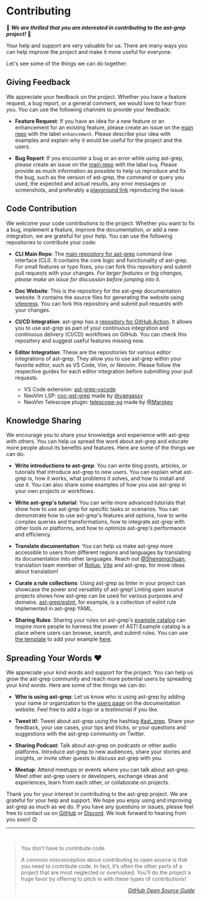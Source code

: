 # Contributing

:tada: _**We are thrilled that you are interested in contributing to the ast-grep project!**_ :tada:

Your help and support are very valuable for us.
There are many ways you can help improve the project and make it more useful for everyone.

Let's see some of the things we can do together:

## Giving Feedback

We appreciate your feedback on the project. Whether you have a feature request, a bug report, or a general comment, we would love to hear from you. You can use the following channels to provide your feedback:

- **Feature Request**: If you have an idea for a new feature or an enhancement for an existing feature, please create an issue on the [main repo](https://github.com/ast-grep/ast-grep/issues/new?assignees=&labels=enhancement&projects=&template=feature_request.md&title=%5Bfeature%5D) with the label `enhancement`. Please describe your idea with examples and explain why it would be useful for the project and the users.

- **Bug Report**: If you encounter a bug or an error while using ast-grep, please create an issue on the [main repo](https://github.com/ast-grep/ast-grep/issues/new?assignees=&labels=enhancement&projects=&template=feature_request.md&title=%5Bfeature%5D) with the label `bug`. Please provide as much information as possible to help us reproduce and fix the bug, such as the version of ast-grep, the command or query you used, the expected and actual results, any error messages or screenshots, and preferably a [playground link](/playground.html) reproducing the issue.

## Code Contribution

We welcome your code contributions to the project. Whether you want to fix a bug, implement a feature, improve the documentation, or add a new integration, we are grateful for your help. You can use the following repositories to contribute your code:

- **CLI Main Repo**: The [main repository for ast-grep](https://github.com/ast-grep/ast-grep) command-line interface (CLI). It contains the core logic and functionality of ast-grep. For small features or typo fixes, you can fork this repository and submit pull requests with your changes. _For larger features or big changes, please make an issue for discussion before jumping into it._

<!-- Please follow the [code style guide] and the [testing guide] before submitting your pull requests. -->

- **Doc Website**: This is the repository for the ast-grep documentation website. It contains the source files for generating the website using [vitepress](https://vitepress.dev/). You can fork this repository and submit pull requests with your changes. <!--Please follow the [documentation guide] and the [website guide] before submitting your pull requests.-->

- **CI/CD Integration**: ast-grep has a [repository for GitHub Action](https://github.com/ast-grep/action). It allows you to use ast-grep as part of your continuous integration and continuous delivery (CI/CD) workflows on GitHub. You can check this repository and suggest useful features missing now.

- **Editor Integration**: These are the repositories for various editor integrations of ast-grep. They allow you to use ast-grep within your favorite editor, such as VS Code, Vim, or Neovim. Please follow the respective guides for each editor integration before submitting your pull requests.
  - VS Code extension: [ast-grep-vscode](https://github.com/ast-grep/ast-grep-vscode)
  - NeoVim LSP: [coc-ast-grep](https://github.com/yaegassy/coc-ast-grep) made by [@yaegassy](https://twitter.com/yaegassy)
  - NeoVim Telescope plugin: [telescope-sg](https://github.com/Marskey/telescope-sg) made by [@Marskey](https://github.com/Marskey)

## Knowledge Sharing

We encourage you to share your knowledge and experience with ast-grep with others. You can help us spread the word about ast-grep and educate more people about its benefits and features. Here are some of the things we can do:

- **Write introductions to ast-grep**: You can write blog posts, articles, or tutorials that introduce ast-grep to new users. You can explain what ast-grep is, how it works, what problems it solves, and how to install and use it. You can also share some examples of how you use ast-grep in your own projects or workflows.

- **Write ast-grep's tutorial**: You can write more advanced tutorials that show how to use ast-grep for specific tasks or scenarios. You can demonstrate how to use ast-grep's features and options, how to write complex queries and transformations, how to integrate ast-grep with other tools or platforms, and how to optimize ast-grep's performance and efficiency.

- **Translate documentation**: You can help us make ast-grep more accessible to users from different regions and languages by translating its documentation into other languages. Reach out [@Shenqingchuan](https://twitter.com/Shenqingchuan), translation team member of [Rollup](https://github.com/rollup/rollup-docs-cn), [Vite](https://github.com/vitejs/docs-cn) and ast-grep, for more ideas about translation!

<!-- You can use the [Doc Website] repository to submit your translations. Please follow the [translation guide] before submitting your translations. -->

- **Curate a rule collections**: Using ast-grep as linter in your project can showcase the power and versatility of ast-grep! Linting open source projects shows how ast-grep can be used for various purposes and domains. [ast-grep/eslint](https://github.com/ast-grep/eslint), for example, is a collection of eslint rule implemented in ast-grep YAML.

- **Sharing Rules**: Sharing your rules on ast-grep's [example catalog](/catalog/index.html) can inspire more people to harness the power of AST! Example catalog is a place where users can browse, search, and submit rules. You can use [the template](https://github.com/ast-grep/ast-grep.github.io/blob/main/website/catalog/rule-template.md) to add your example [here](https://github.com/ast-grep/ast-grep.github.io/tree/main/website/catalog).

## Spreading Your Words ❤️

We appreciate your kind words and support for the project. You can help us grow the ast-grep community and reach more potential users by spreading your kind words. Here are some of the things we can do:

- **Who is using ast-grep**: Let us know who is using ast-grep by adding your name or organization to the [users page](https://github.com/ast-grep/ast-grep/issues/373) on the documentation website. Feel free to add a logo or a testimonial if you like.

- **Tweet it!**: Tweet about ast-grep using the hashtag [#ast_grep](https://twitter.com/hashtag/ast_grep). Share your feedback, your use cases, your tips and tricks, or your questions and suggestions with the ast-grep community on Twitter.

- **Sharing Podcast**: Talk about ast-grep on podcasts or other audio platforms. Introduce ast-grep to new audiences, share your stories and insights, or invite other guests to discuss ast-grep with you.

- **Meetup**: Attend meetups or events where you can talk about ast-grep. Meet other ast-grep users or developers, exchange ideas and experiences, learn from each other, or collaborate on projects.

Thank you for your interest in contributing to the ast-grep project. We are grateful for your help and support. We hope you enjoy using and improving ast-grep as much as we do. If you have any questions or issues, please feel free to contact us on [GitHub](https://github.com/ast-grep/ast-grep) or [Discord](https://discord.gg/4YZjf6htSQ). We look forward to hearing from you soon! 😊

---

<br/>

<blockquote>

You don’t have to contribute code

A common misconception about contributing to open source is that you need to contribute code. In fact, it’s often the other parts of a project that are most neglected or overlooked. You’ll do the project a huge favor by offering to pitch in with these types of contributions!
<div style="text-align: right">

  _[GitHub Open Source Guide](https://opensource.guide/)_
</div>

</blockquote>